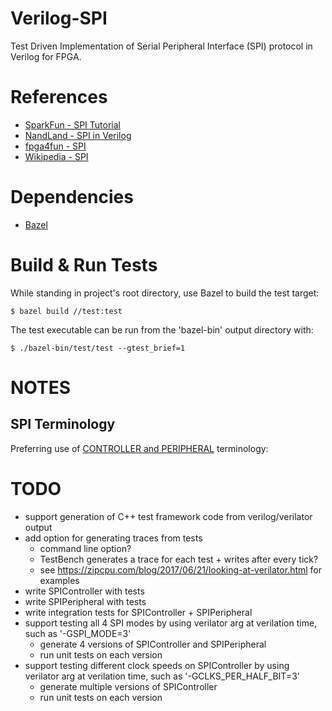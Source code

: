 # Verilog-SPI

Test Driven Implementation of Serial Peripheral Interface (SPI) protocol in Verilog for FPGA.

# References 

- [SparkFun -  SPI Tutorial](https://learn.sparkfun.com/tutorials/serial-peripheral-interface-spi/all)
- [NandLand - SPI in Verilog](https://www.youtube.com/watch?v=TR0Pw89EuGk&list=PLnAoag7Ew-vq5kOyfyNN50xL718AtLoCQ&index=3)
- [fpga4fun - SPI](https://www.fpga4fun.com/SPI1.html)
- [Wikipedia - SPI](https://en.wikipedia.org/wiki/Serial_Peripheral_Interface)

# Dependencies

- [Bazel](https://docs.bazel.build/versions/3.7.0/install.html)


# Build & Run Tests

While standing in project's root directory, use Bazel to build the test target:

```
$ bazel build //test:test
```

The test executable can be run from the 'bazel-bin' output directory with:

```
$ ./bazel-bin/test/test --gtest_brief=1
```

# NOTES

## SPI Terminology

Preferring use of [CONTROLLER and PERIPHERAL](https://www.sparkfun.com/spi_signal_names?_ga=2.39707619.1760252179.1606575342-655091437.1606575342) terminology:



# TODO


- support generation of C++ test framework code from verilog/verilator output
- add option for generating traces from tests
  - command line option?
  - TestBench generates a trace for each test + writes after every tick?
  - see https://zipcpu.com/blog/2017/06/21/looking-at-verilator.html for examples
- write SPIController with tests
- write SPIPeripheral with tests
- write integration tests for SPIController + SPIPeripheral
- support testing all 4 SPI modes by using verilator arg at verilation time, such as '-GSPI_MODE=3' 
   - generate 4 versions of SPIController and SPIPeripheral
   - run unit tests on each version
- support testing different clock speeds on SPIController by using verilator arg at verilation time, such as '-GCLKS_PER_HALF_BIT=3'
   - generate multiple versions of SPIController
   - run unit tests on each version
